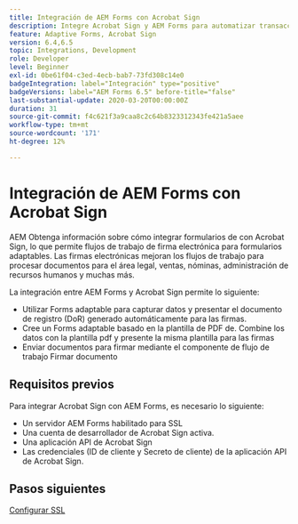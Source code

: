 ```yaml
---
title: Integración de AEM Forms con Acrobat Sign
description: Integre Acrobat Sign y AEM Forms para automatizar transacciones complejas e incluir firmas electrónicas legales como parte de una experiencia digital perfecta.
feature: Adaptive Forms, Acrobat Sign
version: 6.4,6.5
topic: Integrations, Development
role: Developer
level: Beginner
exl-id: 0be61f04-c3ed-4ecb-bab7-73fd308c14e0
badgeIntegration: label="Integración" type="positive"
badgeVersions: label="AEM Forms 6.5" before-title="false"
last-substantial-update: 2020-03-20T00:00:00Z
duration: 31
source-git-commit: f4c621f3a9caa8c2c64b8323312343fe421a5aee
workflow-type: tm+mt
source-wordcount: '171'
ht-degree: 12%

---
```


# Integración de AEM Forms con Acrobat Sign

AEM Obtenga información sobre cómo integrar formularios de con Acrobat Sign, lo que permite flujos de trabajo de firma electrónica para formularios adaptables. Las firmas electrónicas mejoran los flujos de trabajo para procesar documentos para el área legal, ventas, nóminas, administración de recursos humanos y muchas más.

La integración entre AEM Forms y Acrobat Sign permite lo siguiente:

* Utilizar Forms adaptable para capturar datos y presentar el documento de registro (DoR) generado automáticamente para las firmas.
* Cree un Forms adaptable basado en la plantilla de PDF de. Combine los datos con la plantilla pdf y presente la misma plantilla para las firmas
* Enviar documentos para firmar mediante el componente de flujo de trabajo Firmar documento

## Requisitos previos

Para integrar Acrobat Sign con AEM Forms, es necesario lo siguiente:

* Un servidor AEM Forms habilitado para SSL
* Una cuenta de desarrollador de Acrobat Sign activa.
* Una aplicación API de Acrobat Sign
* Las credenciales (ID de cliente y Secreto de cliente) de la aplicación API de Acrobat Sign.

## Pasos siguientes

[Configurar SSL](./set-up-ssl.md)
